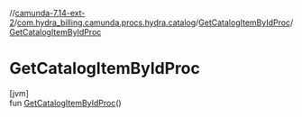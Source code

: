 //[camunda-7.14-ext-2](../../../index.md)/[com.hydra_billing.camunda.procs.hydra.catalog](../index.md)/[GetCatalogItemByIdProc](index.md)/[GetCatalogItemByIdProc](-get-catalog-item-by-id-proc.md)

# GetCatalogItemByIdProc

[jvm]\
fun [GetCatalogItemByIdProc](-get-catalog-item-by-id-proc.md)()
